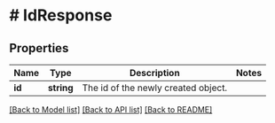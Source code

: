 # # IdResponse

## Properties

Name | Type | Description | Notes
------------ | ------------- | ------------- | -------------
**id** | **string** | The id of the newly created object. | 

[[Back to Model list]](../../README.md#documentation-for-models) [[Back to API list]](../../README.md#documentation-for-api-endpoints) [[Back to README]](../../README.md)


